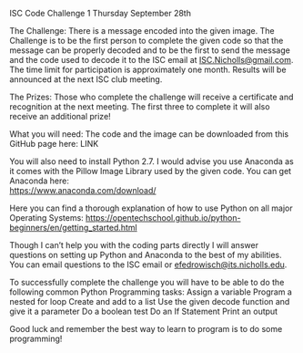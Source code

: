 ISC Code Challenge 1
Thursday September 28th

The Challenge:
	There is a message encoded into the given image. The Challenge is to be the first 		person to complete the given code so that the message can be properly decoded and 		to be the first to send the message and the code used to decode it to the ISC email at 		ISC.Nicholls@gmail.com.  The time limit for participation is approximately one month. 		Results will be announced at the next ISC club meeting.

The Prizes:
	Those who complete the challenge will receive a certificate and recognition at the next 		meeting. The first three to complete it will also receive an additional prize!

What you will need:
The code and the image can be downloaded from this GitHub page here: LINK

You will also need to install Python 2.7. I would advise you use Anaconda as it comes with the Pillow Image Library used by the given code. You can get Anaconda here:  
https://www.anaconda.com/download/


Here you can find a thorough explanation of how to use Python on all major Operating Systems: https://opentechschool.github.io/python-beginners/en/getting_started.html

Though I can’t help you with the coding parts directly I will answer questions on setting up Python and Anaconda to the best of my abilities. You can email questions to the ISC email or efedrowisch@its.nicholls.edu.

To successfully complete the challenge you will have to be able to do the following common Python Programming tasks:
Assign a variable
Program a nested for loop
Create and add to a list
Use the given decode function and give it a parameter
Do a boolean test
Do an If Statement
Print an output

Good luck and remember the best way to learn to program is to do some programming!
